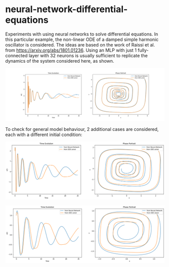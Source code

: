 # neural-network-differential-equations
Experiments with using neural networks to solve differential equations. In this particular example, the non-linear ODE of a damped simple harmonic oscillator is considered. The ideas are based on the work of Raissi et al. from https://arxiv.org/abs/1801.01236. Using an MLP with just 1 fully-connected layer with 32 neurons is usually sufficient to replicate the dynamics of the system considered here, as shown.

![Case with initial condition (5,5)](comparison.png)

To check for general model behaviour, 2 additional cases are considered, each with a different initial condition:

![Case with initial condition (2,2)](case1.png)

![Case with initial condition (1,1)](case2.png)
